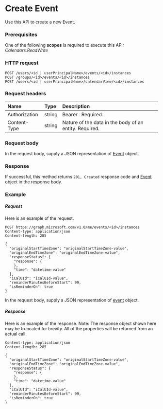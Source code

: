 # Create Event

Use this API to create a new Event.
### Prerequisites
One of the following **scopes** is required to execute this API: _Calendars.ReadWrite_
### HTTP request
<!-- { "blockType": "ignored" } -->
```http
POST /users/<id | userPrincipalName>/events/<id>/instances
POST /groups/<id>/events/<id>/instances
POST /users/<id | userPrincipalName>/calendarView/<id>/instances

```
### Request headers
| Name       | Type | Description|
|:---------------|:--------|:----------|
| Authorization  | string  | Bearer <token>. Required. |
| Content-Type | string  | Nature of the data in the body of an entity. Required. |

### Request body
In the request body, supply a JSON representation of [Event](../resources/event.md) object.


### Response
If successful, this method returns `201, Created` response code and [Event](../resources/event.md) object in the response body.

### Example
##### Request
Here is an example of the request.
<!-- {
  "blockType": "request",
  "name": "create_event_from_event"
}-->
```http
POST https://graph.microsoft.com/v1.0/me/events/<id>/instances
Content-type: application/json
Content-length: 285

{
  "originalStartTimeZone": "originalStartTimeZone-value",
  "originalEndTimeZone": "originalEndTimeZone-value",
  "responseStatus": {
    "response": {
    },
    "time": "datetime-value"
  },
  "iCalUId": "iCalUId-value",
  "reminderMinutesBeforeStart": 99,
  "isReminderOn": true
}
```
In the request body, supply a JSON representation of [event](../resources/event.md) object.
##### Response
Here is an example of the response. Note: The response object shown here may be truncated for brevity. All of the properties will be returned from an actual call.
<!-- {
  "blockType": "response",
  "truncated": true,
  "@odata.type": "microsoft.graph.event"
} -->
```http
Content-type: application/json
Content-length: 285

{
  "originalStartTimeZone": "originalStartTimeZone-value",
  "originalEndTimeZone": "originalEndTimeZone-value",
  "responseStatus": {
    "response": {
    },
    "time": "datetime-value"
  },
  "iCalUId": "iCalUId-value",
  "reminderMinutesBeforeStart": 99,
  "isReminderOn": true
}
```

<!-- uuid: 8fcb5dbc-d5aa-4681-8e31-b001d5168d79
2015-10-25 14:57:30 UTC -->
<!-- {
  "type": "#page.annotation",
  "description": "Create Event",
  "keywords": "",
  "section": "documentation",
  "tocPath": ""
}-->